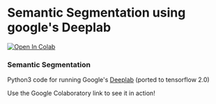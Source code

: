 # Semantic Segmentation using google's Deeplab

[![Open In Colab](https://colab.research.google.com/assets/colab-badge.svg)](https://colab.research.google.com/github/hazkaz/semantic-segmentation-deeplab/blob/master/Semantic_Segmentation_V_Harikrishnan_for_PivotChain.ipynb)

### Semantic Segmentation

Python3 code for running Google's [Deeplab](https://github.com/tensorflow/models/tree/master/research/deeplab) (ported to tensorflow 2.0)

Use the Google Colaboratory link to see it in action!